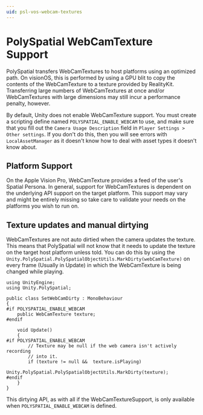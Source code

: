 ```yaml
---
uid: psl-vos-webcam-textures
---
```

# PolySpatial WebCamTexture Support
PolySpatial transfers WebCamTextures to host platforms using an optimized path.  On visionOS, this is performed by using a GPU blit to copy the contents of the WebCamTexture to a texture provided by RealityKit.  Transferring large numbers of WebCamTextures at once and/or WebCamTextures with large dimensions may still incur a performance penalty, however.

By default, Unity does not enable WebCamTexture support. You must create a scripting define named `POLYSPATIAL_ENABLE_WEBCAM` to use, and make sure that you fill out the `Camera Usage Description` field in `Player Settings > Other settings`. If you don't do this, then you will see errors with `LocalAssetManager` as it doesn't know how to deal with asset types it doesn't know about.

## Platform Support
On the Apple Vision Pro, WebCamTexture provides a feed of the user's Spatial Persona. In general, support for WebCamTextures is dependent on the underlying API support on the target platform. This support may vary and might be entirely missing so take care to validate your needs on the platforms you wish to run on.

## Texture updates and manual dirtying
WebCamTextures are not auto dirtied when the camera updates the texture. This means that PolySpatial will not know that it needs to update the texture on the target host platform unless told. You can do this by using the `Unity.PolySpatial.PolySpatialObjectUtils.MarkDirty(webCamTexture)` on every frame (Usually in Update) in which the WebCamTexture is being changed while playing.

```
using UnityEngine;
using Unity.PolySpatial;

public class SetWebCamDirty : MonoBehaviour
{
#if POLYSPATIAL_ENABLE_WEBCAM
    public WebCamTexture texture;
#endif

    void Update()
    {
#if POLYSPATIAL_ENABLE_WEBCAM
        // Texture may be null if the web camera isn't actively recording
        // into it.
        if (texture != null &&  texture.isPlaying)
            Unity.PolySpatial.PolySpatialObjectUtils.MarkDirty(texture);
#endif
    }
}
```

This dirtying API, as with all if the WebCamTextureSupport, is only available when `POLYSPATIAL_ENABLE_WEBCAM` is defined.


